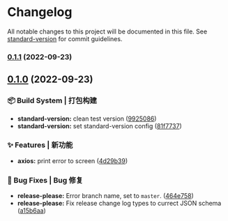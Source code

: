 # Changelog

All notable changes to this project will be documented in this file. See [standard-version](https://github.com/conventional-changelog/standard-version) for commit guidelines.

### [0.1.1](https://github.com/xby020/vite-potato-admin/compare/v0.1.0...v0.1.1) (2022-09-23)

## [0.1.0](https://github.com/xby020/vite-potato-admin/compare/v0.0.1...v0.1.0) (2022-09-23)


### 📦‍ Build System | 打包构建

* **standard-version:** clean test version ([9925086](https://github.com/xby020/vite-potato-admin/commit/99250865c8bf54307f408ef60e60b97820fae5e8))
* **standard-version:** set standard-version config ([81f7737](https://github.com/xby020/vite-potato-admin/commit/81f77378473130d571b7ae5cf543ade91d083186))


### ✨ Features | 新功能

* **axios:** print error to screen ([4d29b39](https://github.com/xby020/vite-potato-admin/commit/4d29b3967b07fdf41dbb4fa52bd306b4f389d30c))


### 🐛 Bug Fixes | Bug 修复

* **release-please:** Error branch name, set to `master`. ([464e758](https://github.com/xby020/vite-potato-admin/commit/464e758fb5e26a821b8036f24a180a66892a06bb))
* **release-please:** Fix release change log types to currect JSON schema ([a15b6aa](https://github.com/xby020/vite-potato-admin/commit/a15b6aa9f6dc2e067b509681fa7931d3d30f88cb))
